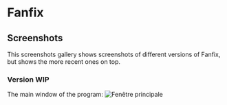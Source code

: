# Fanfix

## Screenshots

This screenshots gallery shows screenshots of different versions of Fanfix, but shows the more recent ones on top.

### Version WIP

The main window of the program:
![Fenêtre principale](fanfix-swing-?.?.?.png)

